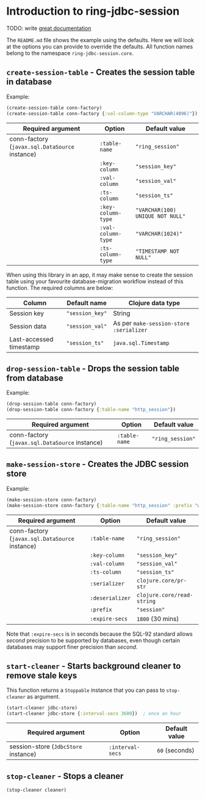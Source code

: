 # Introduction to ring-jdbc-session

TODO: write [great documentation](http://jacobian.org/writing/great-documentation/what-to-write/)

The `README.md` file shows the example using the defaults. Here we will look at
the options you can provide to override the defaults. All function names belong
to the namespace `ring-jdbc-session.core`.

## `create-session-table` - Creates the session table in database

Example:

```clojure
(create-session-table conn-factory)
(create-session-table conn-factory {:val-column-type "VARCHAR(4096)"})
```

| Required argument                              | Option        | Default value    |
|------------------------------------------------|---------------|------------------|
| conn-factory (`javax.sql.DataSource` instance) | `:table-name` | `"ring_session"` |
|                                                | `:key-column` | `"session_key"`  |
|                                                | `:val-column` | `"session_val"`  |
|                                                | `:ts-column`  | `"session_ts"`   |
|                                                | `:key-column-type` | `"VARCHAR(100) UNIQUE NOT NULL"` |
|                                                | `:val-column-type` | `"VARCHAR(1024)"`      |
|                                                | `:ts-column-type`  | `"TIMESTAMP NOT NULL"` |

When using this library in an app, it may make sense to create the session table
using your favourite database-migration workflow instead of this function. The
required columns are below:

| Column                  | Default name    | Clojure data type    |
|-------------------------|-----------------|----------------------|
| Session key             | `"session_key"` | String               |
| Session data            | `"session_val"` | As per `make-session-store :serializer` |
| Last-accessed timestamp | `"session_ts"`  | `java.sql.Timestamp` |

## `drop-session-table` - Drops the session table from database

Example:

```clojure
(drop-session-table conn-factory)
(drop-session-table conn-factory {:table-name "http_session"})
```

| Required argument                              | Option        | Default value    |
|------------------------------------------------|---------------|------------------|
| conn-factory (`javax.sql.DataSource` instance) | `:table-name` | `"ring_session"` |

## `make-session-store` - Creates the JDBC session store

Example:

```clojure
(make-session-store conn-factory)
(make-session-store conn-factory {:table-name "http_session" :prefix "web2"})
```

| Required argument                              | Option          | Default value    |
|------------------------------------------------|-----------------|------------------|
| conn-factory (`javax.sql.DataSource` instance) | `:table-name`   | `"ring_session"` |
|                                                | `:key-column`   | `"session_key"`  |
|                                                | `:val-column`   | `"session_val"`  |
|                                                | `:ts-column`    | `"session_ts"`   |
|                                                | `:serializer`   | `clojure.core/pr-str`      |
|                                                | `:deserializer` | `clojure.core/read-string` |
|                                                | `:prefix`       | `"session"`      |
|                                                | `:expire-secs`  | `1800` (30 mins) |

Note that `:expire-secs` is in seconds because the SQL-92 standard allows
*second* precision to be supported by databases, even though certain databases
may support finer precision than *second*.

## `start-cleaner` - Starts background cleaner to remove stale keys

This function returns a `Stoppable` instance that you can pass to `stop-cleaner`
as argument.

```clojure
(start-cleaner jdbc-store)
(start-cleaner jdbc-store {:interval-secs 3600})  ; once an hour
```

| Required argument                    | Option           | Default value  |
|--------------------------------------|------------------|----------------|
| session-store (`JdbcStore` instance) | `:interval-secs` | `60` (seconds) |

## `stop-cleaner` - Stops a cleaner

```clojure
(stop-cleaner cleaner)
```
